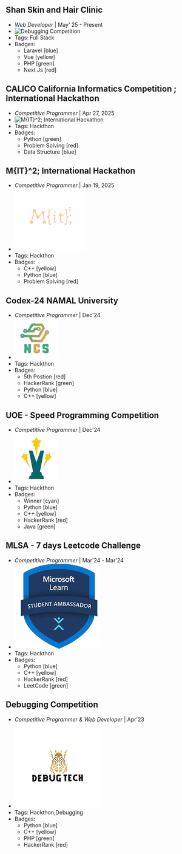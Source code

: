 ## Shan Skin and Hair Clinic
- _Web Developer_ | May' 25 - Present
- ![Debugging Competition](https://media.licdn.com/dms/image/v2/C560BAQFoPi_zcWODwA/company-logo_200_200/company-logo_200_200/0/1657810343287?e=1753920000&v=beta&t=oNMllyW1_qpWt763-r24U0JAlR0NOp35hwXBRBtQDxI)
- Tags: Full Stack
- Badges:
  - Laravel [blue]
  - Vue [yellow]
  - PHP [green]
  - Next Js [red]


## CALICO California Informatics Competition ; International Hackathon
- _Competitive Programmer_ | Apr 27, 2025
- ![M{IT}^2; International Hackathon](https://media.licdn.com/dms/image/v2/D560BAQEYflWqsgSQHA/company-logo_200_200/company-logo_200_200/0/1664331122073/calico_berkeley_logo?e=1753920000&v=beta&t=FsHEiYx_D9kX4CymD7RXch9rYeLLQ1R3AkCRgG_Ht6A)
- Tags: Hackthon
- Badges:
  - Python [green]
  - Problem Solving [red]
  - Data Structure [blue]


## M{IT}^2; International Hackathon
- _Competitive Programmer_ | Jan 19, 2025
- ![M{IT}^2; International Hackathon](../assets/mitit.png)
- Tags: Hackthon
- Badges:
  - C++ [yellow]
  - Python [blue]
  - Problem Solving [red]


## Codex-24 NAMAL University
- _Competitive Programmer_ | Dec'24
- ![Codex-24 NAMAL University](../assets/codex.png)
- Tags: Hackthon
- Badges:
  - 5th Postion [red]
  - HackerRank [green]
  - Python [blue]
  - C++ [yellow]
  

## UOE - Speed Programming Competition
- _Competitive Programmer_ | Dec'24
- ![Speed Programming Competition](../assets/speed.png)
- Tags: Hackthon
- Badges:
  - Winner [cyan]
  - Python [blue]
  - C++ [yellow]
  - HackerRank [red]
  - Java [green]


## MLSA - 7 days Leetcode Challenge
- _Competitive Programmer_ | Mar'24 - Mar'24
- ![MLSA - 7 days Leetcode Challenge](../assets/mlsa.png)
- Tags: Hackthon
- Badges:
  - Python [blue]
  - C++ [yellow]
  - HackerRank [red]
  - LeetCode [green]


## Debugging Competition
- _Competitive Programmer & Web Developer_ | Apr'23
- ![Debugging Competition](../assets/debug.png)
- Tags: Hackthon,Debugging
- Badges:
  - Python [blue]
  - C++ [yellow]
  - PHP [green]
  - HackerRank [red]

